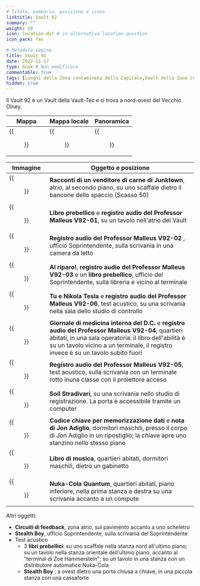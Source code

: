```yaml
---
# Titolo, sommario, posizione e icona
linktitle: Vault 92
summary: ""
weight: 10
icon: location-dot # in alternativa location-question
icon_pack: fas

# Metadata pagina
title: Vault 92
date: 2022-11-17
type: book # Non modificare
commentable: true
tags: [Luoghi della Zona contaminata della Capitale,Vault della Zona contaminata della Capitale] 
hidden: true
---
```




Il Vault 92 è un Vault della Vault-Tec e si trova a nord-ovest del Vecchio Olney.

| Mappa                                | Mappa locale                             | Panoramica                                |
| ------------------------------------ | ---------------------------------------- | ----------------------------------------- |
| {{<figure src="fo3/Vault_92_loc.webp">}} | {{<figure src="fo3/Vault_92_loc_map.webp">}} | {{<figure src="fo3/Vault_92_exterior.webp">}} |

| Immagine                                              | Oggetto e posizione                                                                                                                                                                                                                                |
| ----------------------------------------------------- | -------------------------------------------------------------------------------------------------------------------------------------------------------------------------------------------------------------------------------------------------- |
| {{<figure src="fo3/Tales_of_a_JJV_Vault92.jpg">}}         | **Racconti di un venditore di carne di Junktown**, atrio, al secondo piano, su uno scaffale dietro il bancone dello spaccio (Scasso 50)                                                                                                            |
| {{<figure src="fo3/Data_Tape_at_entrance.webp">}}         | **Libro prebellico** e **registro audio del Professor Malleus V92-01**, su un tavolo nell'atrio del Vault                                                                                                                                          |
| {{<figure src="fo3/Prof_Malleus_audio_log_V92-02.webp">}} | **Registro audio del Professor Malleus V92-02** , ufficio Soprintendente, sulla scrivania in una camera da letto                                                                                                                                   |
| {{<figure src="fo3/Vault_92_log3_and_DC.webp">}}          | **Al riparo!**, **registro audio del Professor Malleus V92-03** e un **libro prebellico**, ufficio del Soprintendente, sulla libreria e vicino al terminale                                                                                        |
| {{<figure src="fo3/Vault_92_soil_stradivarius.webp">}}    | **Tu e Nikola Tesla** e **registro audio del Professor Malleus V92-06**, test acustico, su una scrivania nella sala dello studio di controllo                                                                                                      |
| {{<figure src="fo3/Malleus_note_4.webp">}}                | **Giornale di medicina interna del D.C.** e **registro audio del Professor Malleus V92-04**, quartieri abitati, in una sala operatoria: il libro dell'abilità è su un tavolo vicino a un terminale, il registro invece è su un tavolo subito fuori |
| {{<figure src="fo3/Prof_Malleus_audio_log_V92-05.webp">}} | **Registro audio del Professor Malleus V92-05**, test acustico, sulla scrivania con un terminale rotto inuna  classe con il proiettore acceso                                                                                                      |
| {{<figure src="fo3/Soil_Stradivarius.webp">}}             | **Soil Stradivari**, su una scrivania nello studio di registrazione. La porta è accessibile tramite un computer                                                                                                                                    |
| {{<figure src="fo3/Jon_Adiglio_note.webp">}}              | **Codice chiave per memorizzazione dati** e **nota di Jon Adiglio**, dormitori maschili, presso il corpo di Jon Adiglio in un ripostiglio; la chiave apre uno stanzino nello stesso piano                                                          |
| {{<figure src="fo3/Fo3_Vault_92_sheet_music_book.webp">}} | **Libro di musica**, quartieri abitati, dormitori maschili, dietro un gabinetto                                                                                                                                                                    |
| {{<figure src="fo3/Vault92_Nuka_Cola.jpg">}}              | **Nuka-Cola Quantum**, quartieri abitati, piano inferiore, nella prima stanza a destra su una scrivania accanto a un compute                                                                                                                       |

Altri oggetti:
- **Circuiti di feedback**, zona atrio, sul pavimento accanto a uno scheletro
- **Stealth Boy**, ufficio Soprintendente, sulla scrivania del Soprintendente
- Test acustico
	- 3 **libri prebellici**: su uno scaffale nella stanza nord all'ultimo piano; su un tavolo nella stanza orientale dell'ultimo piano, accanto al "terminal di Zoe Hammerstein"; su un tavolo in una  stanza con un distributore automatico Nuka-Cola
	- **Stealth Boy** , a ovest dietro una porta chiusa a chiave, in una piccola stanza con una cassaforte 


